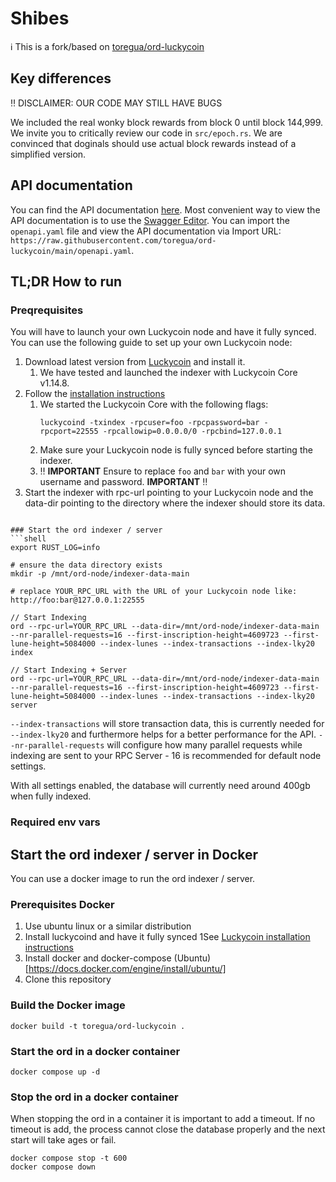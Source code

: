 # Shibes

ℹ️ This is a fork/based on [toregua/ord-luckycoin](https://github.com/toregua/ord-luckycoin)

## Key differences

‼️ DISCLAIMER: OUR CODE MAY STILL HAVE BUGS️

We included the real wonky block rewards from block 0 until block 144,999. We invite you to critically review our code in `src/epoch.rs`. We are convinced that doginals should use actual block rewards instead of a simplified version.

## API documentation
You can find the API documentation [here](openapi.yaml).
Most convenient way to view the API documentation is to use the [Swagger Editor](https://editor.swagger.io/).
You can import the `openapi.yaml` file and view the API documentation via Import URL: `https://raw.githubusercontent.com/toregua/ord-luckycoin/main/openapi.yaml`.

## TL;DR How to run

### Preqrequisites
You will have to launch your own Luckycoin node and have it fully synced. You can use the following guide to set up your own Luckycoin node:
1. Download latest version from [Luckycoin](https://github.com/luckycoin/luckycoin/releases) and install it.
   1. We have tested and launched the indexer with Luckycoin Core v1.14.8.
2. Follow the [installation instructions](https://github.com/luckycoin/luckycoin/blob/master/INSTALL.md)
   1. We started the Luckycoin Core with the following flags:
      ```shell
      luckycoind -txindex -rpcuser=foo -rpcpassword=bar -rpcport=22555 -rpcallowip=0.0.0.0/0 -rpcbind=127.0.0.1
      ```
   2. Make sure your Luckycoin node is fully synced before starting the indexer.
   3. ‼️ **IMPORTANT** Ensure to replace `foo` and `bar` with your own username and password. **IMPORTANT** ‼️
3. Start the indexer with rpc-url pointing to your Luckycoin node and the data-dir pointing to the directory where the indexer should store its data.

```shell

### Start the ord indexer / server
```shell
export RUST_LOG=info

# ensure the data directory exists
mkdir -p /mnt/ord-node/indexer-data-main

# replace YOUR_RPC_URL with the URL of your Luckycoin node like: http://foo:bar@127.0.0.1:22555

// Start Indexing
ord --rpc-url=YOUR_RPC_URL --data-dir=/mnt/ord-node/indexer-data-main --nr-parallel-requests=16 --first-inscription-height=4609723 --first-lune-height=5084000 --index-lunes --index-transactions --index-lky20 index

// Start Indexing + Server
ord --rpc-url=YOUR_RPC_URL --data-dir=/mnt/ord-node/indexer-data-main --nr-parallel-requests=16 --first-inscription-height=4609723 --first-lune-height=5084000 --index-lunes --index-transactions --index-lky20 server
```
`--index-transactions` will store transaction data, this is currently needed for `--index-lky20` and furthermore helps
for a better performance for the API.
`--nr-parallel-requests` will configure how many parallel requests while indexing are sent to your RPC Server - 16 is
recommended for default node settings.

With all settings enabled, the database will currently need around 400gb when fully indexed.

### Required env vars

## Start the ord indexer / server in Docker
You can use a docker image to run the ord indexer / server.

### Prerequisites Docker
1. Use ubuntu linux or a similar distribution
2. Install luckycoind and have it fully synced
   1See [Luckycoin installation instructions](#preqrequisites)
3. Install docker and docker-compose (Ubuntu)[https://docs.docker.com/engine/install/ubuntu/]
4. Clone this repository

### Build the Docker image
```shell
docker build -t toregua/ord-luckycoin .
```
### Start the ord in a docker container
```shell
docker compose up -d
```

### Stop the ord in a docker container
When stopping the ord in a container it is important to add a timeout.
If no timeout is add, the process cannot close the database properly and the next start will take ages or fail.

```shell
docker compose stop -t 600
docker compose down
```
